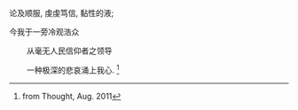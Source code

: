 论及顺服, 虔虔笃信, 黏性的液;

今我于一旁冷观浩众

&nbsp;&nbsp;&nbsp;&nbsp;&nbsp;&nbsp;&nbsp;&nbsp;从毫无人民信仰者之领导

&nbsp;&nbsp;&nbsp;&nbsp;&nbsp;&nbsp;&nbsp;&nbsp;一种极深的悲哀涌上我心. [^1]

[^1]: from Thought, Aug. 2011
